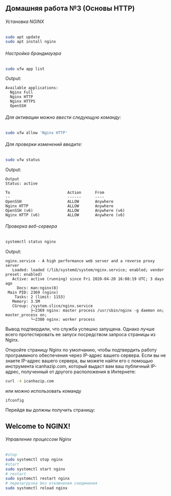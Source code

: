 ## Домашняя работа №3 (Основы HTTP)

###### Установка NGINX
```bash
sudo apt update
sudo apt install nginx
```

###### Настройка брандмауэра
```bash
sudo ufw app list
```
Output:
```
Available applications:
  Nginx Full
  Nginx HTTP
  Nginx HTTPS
  OpenSSH
```

###### Для активации можно ввести следующую команду:
```bash
sudo ufw allow 'Nginx HTTP'
```

###### Для проверки изменений введите:
```bash
sudo ufw status
```
Output:
```
Output
Status: active

To                         Action      From
--                         ------      ----
OpenSSH                    ALLOW       Anywhere                  
Nginx HTTP                 ALLOW       Anywhere                  
OpenSSH (v6)               ALLOW       Anywhere (v6)             
Nginx HTTP (v6)            ALLOW       Anywhere (v6)
```

###### Проверка веб-сервера
```bash
systemctl status nginx
```
Output:
```
nginx.service - A high performance web server and a reverse proxy server
   Loaded: loaded (/lib/systemd/system/nginx.service; enabled; vendor preset: enabled)
   Active: active (running) since Fri 2020-04-20 16:08:19 UTC; 3 days ago
     Docs: man:nginx(8)
 Main PID: 2369 (nginx)
    Tasks: 2 (limit: 1153)
   Memory: 3.5M
   CGroup: /system.slice/nginx.service
           ├─2369 nginx: master process /usr/sbin/nginx -g daemon on; master_process on;
           └─2380 nginx: worker process
```

Вывод подтвердили, что служба успешно запущена. Однако лучше всего протестировать ее запуск посредством запроса страницы из Nginx.

Откройте страницу Nginx по умолчанию, чтобы подтвердить работу программного обеспечения через IP-адрес вашего сервера. Если вы не знаете IP-адрес вашего сервера, вы можете найти его с помощью инструмента icanhazip.com, который выдаст вам ваш публичный IP-адрес, полученный от другого расположения в Интернете:

```bash
curl -4 icanhazip.com
```

или можно использовать команду
```bash
ifconfig
```

Перейдя вы должны получить страницу:

## Welcome to NGINX!

###### Управление процессом Nginx

```bash
#stop
sudo systemctl stop nginx
#start
sudo systemctl start nginx
# restart
sudo systemctl restart nginx
# перезагрузка без отключения соединения
sudo systemctl reload nginx
```